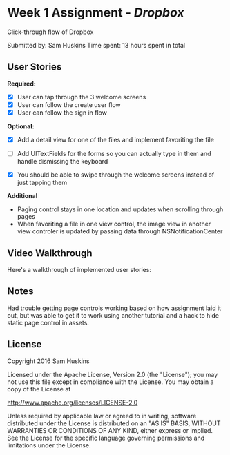 # Week 1 Assignment - *Dropbox*
Click-through flow of Dropbox

Submitted by: Sam Huskins
Time spent: 13 hours spent in total

## User Stories
**Required:**
* [x] User can tap through the 3 welcome screens
* [x] User can follow the create user flow
* [x] User can follow the sign in flow

**Optional:**
* [x] Add a detail view for one of the files and implement favoriting the file
* [ ] Add UITextFields for the forms so you can actually type in them and handle dismissing the keyboard
* [x] You should be able to swipe through the welcome screens instead of just tapping them


**Additional** 
* Paging control stays in one location and updates when scrolling through pages
* When favoriting a file in one view control, the image view in another view controler is updated by passing data through NSNotificationCenter

## Video Walkthrough 

Here's a walkthrough of implemented user stories:

## Notes

Had trouble getting page controls working based on how assignment laid it out, but was able to get it to work using another tutorial and a hack to hide static page control in assets. 

## License

Copyright 2016 Sam Huskins

Licensed under the Apache License, Version 2.0 (the "License");
you may not use this file except in compliance with the License.
You may obtain a copy of the License at

http://www.apache.org/licenses/LICENSE-2.0

Unless required by applicable law or agreed to in writing, software
distributed under the License is distributed on an "AS IS" BASIS,
WITHOUT WARRANTIES OR CONDITIONS OF ANY KIND, either express or implied.
See the License for the specific language governing permissions and
limitations under the License.
